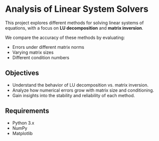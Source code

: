 # Analysis of Linear System Solvers

This project explores different methods for solving linear systems of equations, with a focus on **LU decomposition** and **matrix inversion**.  

We compare the accuracy of these methods by evaluating:
- Errors under different matrix norms  
- Varying matrix sizes  
- Different condition numbers  

## Objectives
- Understand the behavior of LU decomposition vs. matrix inversion.  
- Analyze how numerical errors grow with matrix size and conditioning.  
- Gain insights into the stability and reliability of each method.  

## Requirements
- Python 3.x  
- NumPy  
- Matplotlib
